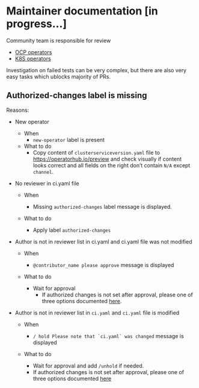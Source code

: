 # Maintainer documentation [in progress...]

Community team is responsible for review
- [OCP operators](https://github.com/redhat-openshift-ecosystem/community-operators-prod/pulls)
- [K8S operators](https://github.com/k8s-operatorhub/community-operators/pulls)

Investigation on failed tests can be very complex, but there are also very easy tasks which ublocks majority of PRs.

## Authorized-changes label is missing

Reasons:
- New operator
    - When
        - `new-operator` label is present 
    - What to do
        - Copy content of `clusterserviceversion.yaml` file to https://operatorhub.io/preview and check visually if content looks correct and all fields on the right don’t contain `N/A` except `channel`.


- No reviewer in ci.yaml file
    - When
        - Missing `authorized-changes` label message is displayed.

    - What to do
        - Apply label `authorized-changes`

- Author is not in reviewer list in ci.yaml and ci.yaml file was not modified
    - When
        - `@contributor_name please approve` message is displayed

    - What to do
        - Wait for approval
            - If authorized changes is not set after approval, please one of three options documented [here](https://redhat-openshift-ecosystem.github.io/community-operators-prod/self-merge-updates/#how-can-i-approve-a-pr-against-my-operator).


- Author is not in reviewer list in `ci.yaml` and `ci.yaml` file is modified
    - When
        - ``/ hold Please note that `ci.yaml` was changed`` message is displayed

    - What to do
        - Wait for approval and add `/unhold` if needed.
        - If authorized changes is not set after approval, please one of three options documented [here](https://redhat-openshift-ecosystem.github.io/community-operators-prod/self-merge-updates/#how-can-i-approve-a-pr-against-my-operator)
